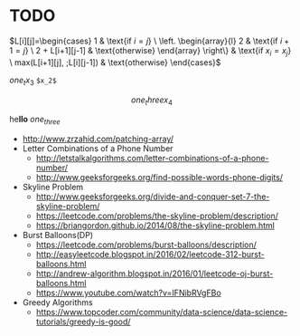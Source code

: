 # TODO

$L[i][j]=\begin{cases}
1 & \text{if $i=j$} \\
\left.
\begin{array}{l}
2 & \text{if $i+1=j$} \\
2 + L[i+1][j-1] & \text{otherwise}
\end{array} 
\right\\} & \text{if $x_i=x_j$} \\
max(L[i+1][j], \;L[i][j-1]) & \text{otherwise}
\end{cases}$

$one_tx_3$  `$x_2$`

$$one_threex_4$$

he**llo** $one_{three}$


* <http://www.zrzahid.com/patching-array/>
* Letter Combinations of a Phone Number
    * <http://letstalkalgorithms.com/letter-combinations-of-a-phone-number/>
    * <http://www.geeksforgeeks.org/find-possible-words-phone-digits/>
* Skyline Problem
    * <http://www.geeksforgeeks.org/divide-and-conquer-set-7-the-skyline-problem/>
    * <https://leetcode.com/problems/the-skyline-problem/description/>
    * <https://briangordon.github.io/2014/08/the-skyline-problem.html>
* Burst Balloons(DP)
    * <https://leetcode.com/problems/burst-balloons/description/>
    * <http://easyleetcode.blogspot.in/2016/02/leetcode-312-burst-balloons.html>
    * <http://andrew-algorithm.blogspot.in/2016/01/leetcode-oj-burst-balloons.html>
    * <https://www.youtube.com/watch?v=IFNibRVgFBo>
* Greedy Algorithms
    * <https://www.topcoder.com/community/data-science/data-science-tutorials/greedy-is-good/>
